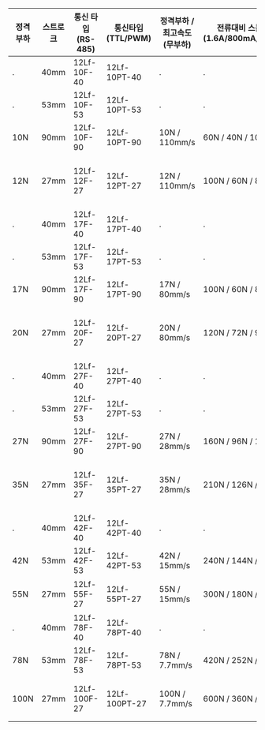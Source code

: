 |정격부하|스트로크|통신 타입 (RS-485)|통신타입 (TTL/PWM)|정격부하 /  <br>최고속도 (무부하)|전류대비 스톨포스  <br>(1.6A/800mA/100mA)|Mechanical  <br>Self Lock  <br>(Z축 사용)|리드스크류 / 기어비 / 기어타입|
|---|---|---|---|---|---|---|---|
|.|40mm|12Lf-10F-40|12Lf-10PT-40|.|.|.|.|
|.|53mm|12Lf-10F-53|12Lf-10PT-53|.|.|.|.|
|10N|90mm|12Lf-10F-90|12Lf-10PT-90|10N / 110mm/s|60N / 40N / 10N|.|.|
|12N|27mm|12Lf-12F-27|12Lf-12PT-27|12N / 110mm/s|100N / 60N / 8N|.|리드각 20° / 10:1 / Engineering Plastic Gears|
|.|40mm|12Lf-17F-40|12Lf-17PT-40|.|.|.|.|
|.|53mm|12Lf-17F-53|12Lf-17PT-53|.|.|.|.|
|17N|90mm|12Lf-17F-90|12Lf-17PT-90|17N / 80mm/s|100N / 60N / 8N|.|.|
|20N|27mm|12Lf-20F-27|12Lf-20PT-27|20N / 80mm/s|120N / 72N / 9.6N|없음 (Z축 적용주의)|리드각 15° / 10:1 / Engineering Plastic Gears|
|.|40mm|12Lf-27F-40|12Lf-27PT-40|.|.|.|.|
|.|53mm|12Lf-27F-53|12Lf-27PT-53|.|.|.|.|
|27N|90mm|12Lf-27F-90|12Lf-27PT-90|27N / 28mm/s|160N / 96N / 12.8N|.|.|
|35N|27mm|12Lf-35F-27|12Lf-35PT-27|35N / 28mm/s|210N / 126N / 16.8N|.|리드각 5° / 10:1 / Engineering Plastic Gears|
|.|40mm|12Lf-42F-40|12Lf-42PT-40|.|.|.|.|
|42N|53mm|12Lf-42F-53|12Lf-42PT-53|42N / 15mm/s|240N / 144N / 19.2N|.|.|
|55N|27mm|12Lf-55F-27|12Lf-55PT-27|55N / 15mm/s|300N / 180N / 24N|.|리드각 5° / 20:1 / Metal Gear|
|.|40mm|12Lf-78F-40|12Lf-78PT-40|.|.|.|.|
|78N|53mm|12Lf-78F-53|12Lf-78PT-53|78N / 7.7mm/s|420N / 252N / 33.6N|.|.|
|100N|27mm|12Lf-100F-27|12Lf-100PT-27|100N / 7.7mm/s|600N / 360N / 48N|있음 (Z축 적용가능)|리드각 5° / 50:1 / Metal Gears|

